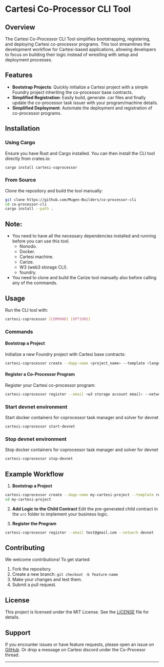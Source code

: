 # Cartesi Co-Processor CLI Tool

## Overview

The Cartesi Co-Processor CLI Tool simplifies bootstrapping, registering, and deploying Cartesi co-processor programs. This tool streamlines the development workflow for Cartesi-based applications, allowing developers to focus on building their logic instead of wrestling with setup and deployment processes.

## Features

- **Bootstrap Projects**: Quickly initialize a Cartesi project with a simple Foundry project inheriting the co-processor base contracts.
- **Simplified Registration**: Easily build, generate .car files and finally update the co-processor task issuer with your program/machine details.
- **Simplified Deployment**: Automate the deployment and registration of co-processor programs.

## Installation

### Using Cargo

Ensure you have Rust and Cargo installed. You can then install the CLI tool directly from crates.io:

```bash
cargo install cartesi-coprocessor
```

### From Source

Clone the repository and build the tool manually:

```bash
git clone https://github.com/Mugen-Builders/co-processor-cli
cd co-processor-cli
cargo install --path .
```

## Note:

- You need to have all the necessary dependencies installed and running before you can use this tool.
  - Nonodo.
  - Docker.
  - Cartesi machine.
  - Carize.
  - W3 (web3 storage CLI).
  - foundry.
- You need to clone and build the Carize tool manually also before calling any of the commands.

## Usage

Run the CLI tool with:

```bash
cartesi-coprocessor [COMMAND] [OPTIONS]
```

### Commands

#### Bootstrap a Project

Initialize a new Foundry project with Cartesi base contracts:

```bash
cartesi-coprocessor create --dapp-name <project_name> --template <language template>
```

#### Register a Co-Processor Program

Register your Cartesi co-processor program:

```bash
cartesi-coprocessor register --email <w3 storage account email> --network <devnet, mainnet or testnet>
```

### Start devnet environment

Start docker containers for coprocessor task manager and solver for devnet

```bash
cartesi-coprocessor start-devnet
```

### Stop devnet environment

Stop docker containers for coprocessor task manager and solver for devnet

```bash
cartesi-coprocessor stop-devnet
```

## Example Workflow

1. **Bootstrap a Project**

```bash
cartesi-coprocessor create --dapp-name my-cartesi-project --template rust
cd my-cartesi-project
```

2. **Add Logic to the Child Contract**
   Edit the pre-generated child contract in the `src` folder to implement your business logic.

3. **Register the Program**

```bash
cartesi-coprocessor register --email test@gmail.com --network devnet
```

## Contributing

We welcome contributions! To get started:

1. Fork the repository.
2. Create a new branch: `git checkout -b feature-name`
3. Make your changes and test them.
4. Submit a pull request.

## License

This project is licensed under the MIT License. See the [LICENSE](./LICENSE) file for details.

## Support

If you encounter issues or have feature requests, please open an issue on [GitHub](https://github.com/Mugen-Builders/co-processor-cli/issues).
Or drop a message on Cartesi discord under the Co-Procesor thread.

---
